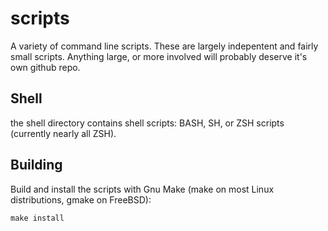 # scripts
A variety of command line scripts. These are largely indepentent and fairly small scripts. Anything large, or more involved will probably deserve it's own github repo.

## Shell
the shell directory contains shell scripts: BASH, SH, or ZSH scripts (currently nearly all ZSH).

## Building
Build and install the scripts with Gnu Make (make on most Linux distributions, gmake on FreeBSD):

```
make install
```


